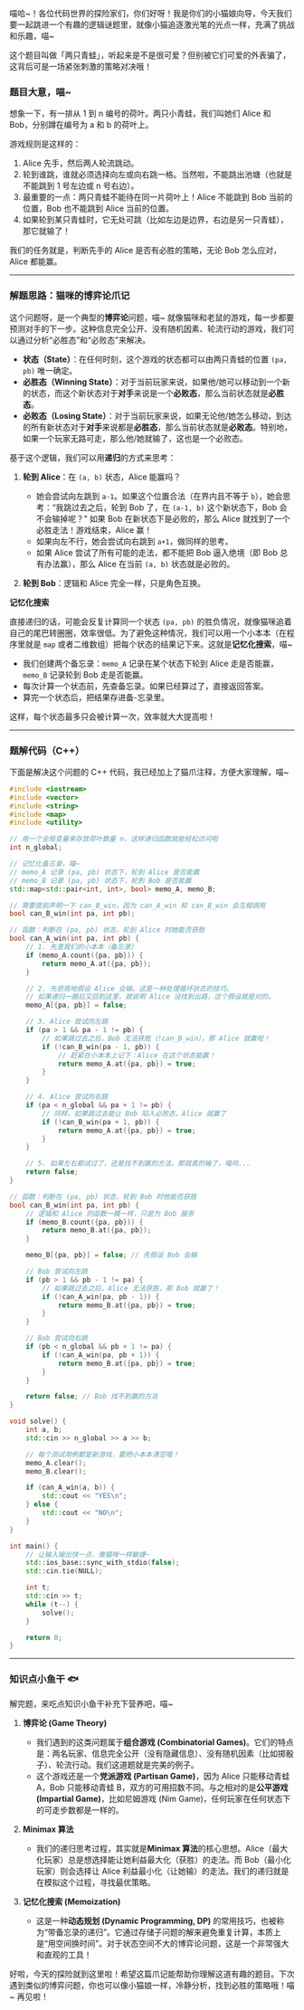 喵哈~！各位代码世界的探险家们，你们好呀！我是你们的小猫娘向导，今天我们要一起跳进一个有趣的逻辑谜题里，就像小猫追逐激光笔的光点一样，充满了挑战和乐趣，喵~

这个题目叫做「两只青蛙」，听起来是不是很可爱？但别被它们可爱的外表骗了，这背后可是一场紧张刺激的策略对决哦！

### 题目大意，喵~

想象一下，有一排从 1 到 n 编号的荷叶。两只小青蛙，我们叫她们 Alice 和 Bob，分别蹲在编号为 a 和 b 的荷叶上。

游戏规则是这样的：
1.  Alice 先手，然后两人轮流跳动。
2.  轮到谁跳，谁就必须选择向左或向右跳一格。当然啦，不能跳出池塘（也就是不能跳到 1 号左边或 n 号右边）。
3.  最重要的一点：两只青蛙不能待在同一片荷叶上！Alice 不能跳到 Bob 当前的位置，Bob 也不能跳到 Alice 当前的位置。
4.  如果轮到某只青蛙时，它无处可跳（比如左边是边界，右边是另一只青蛙），那它就输了！

我们的任务就是，判断先手的 Alice 是否有必胜的策略，无论 Bob 怎么应对，Alice 都能赢。

---

### 解题思路：猫咪的博弈论爪记

这个问题呀，是一个典型的**博弈论**问题，喵~ 就像猫咪和老鼠的游戏，每一步都要预测对手的下一步。这种信息完全公开、没有随机因素、轮流行动的游戏，我们可以通过分析“必胜态”和“必败态”来解决。

*   **状态（State）**：在任何时刻，这个游戏的状态都可以由两只青蛙的位置 `(pa, pb)` 唯一确定。
*   **必胜态（Winning State）**：对于当前玩家来说，如果他/她可以移动到一个新的状态，而这个新状态对于**对手**来说是一个**必败态**，那么当前状态就是**必胜态**。
*   **必败态（Losing State）**：对于当前玩家来说，如果无论他/她怎么移动，到达的所有新状态对于**对手**来说都是**必胜态**，那么当前状态就是**必败态**。特别地，如果一个玩家无路可走，那么他/她就输了，这也是一个必败态。

基于这个逻辑，我们可以用**递归**的方式来思考：

1.  **轮到 Alice**：在 `(a, b)` 状态，Alice 能赢吗？
    *   她会尝试向左跳到 `a-1`。如果这个位置合法（在界内且不等于 `b`），她会思考：“我跳过去之后，轮到 Bob 了，在 `(a-1, b)` 这个新状态下，Bob 会不会输掉呢？” 如果 Bob 在新状态下是必败的，那么 Alice 就找到了一个必胜走法！游戏结束，Alice 赢！
    *   如果向左不行，她会尝试向右跳到 `a+1`，做同样的思考。
    *   如果 Alice 尝试了所有可能的走法，都不能把 Bob 逼入绝境（即 Bob 总有办法赢），那么 Alice 在当前 `(a, b)` 状态就是必败的。

2.  **轮到 Bob**：逻辑和 Alice 完全一样，只是角色互换。

**记忆化搜索**

直接递归的话，可能会反复计算同一个状态 `(pa, pb)` 的胜负情况，就像猫咪追着自己的尾巴转圈圈，效率很低。为了避免这种情况，我们可以用一个小本本（在程序里就是 `map` 或者二维数组）把每个状态的结果记下来。这就是**记忆化搜索**，喵~

*   我们创建两个备忘录：`memo_A` 记录在某个状态下轮到 Alice 走是否能赢，`memo_B` 记录轮到 Bob 走是否能赢。
*   每次计算一个状态前，先查备忘录。如果已经算过了，直接返回答案。
*   算完一个状态后，把结果存进备-忘录里。

这样，每个状态最多只会被计算一次，效率就大大提高啦！

---

### 题解代码（C++）

下面是解决这个问题的 C++ 代码，我已经加上了猫爪注释，方便大家理解，喵~

```cpp
#include <iostream>
#include <vector>
#include <string>
#include <map>
#include <utility>

// 用一个全局变量来存放荷叶数量 n，这样递归函数就能轻松访问啦
int n_global;

// 记忆化备忘录，喵~
// memo_A 记录 (pa, pb) 状态下，轮到 Alice 是否能赢
// memo_B 记录 (pa, pb) 状态下，轮到 Bob 是否能赢
std::map<std::pair<int, int>, bool> memo_A, memo_B;

// 需要提前声明一下 can_B_win，因为 can_A_win 和 can_B_win 会互相调用
bool can_B_win(int pa, int pb);

// 函数：判断在 (pa, pb) 状态，轮到 Alice 时她能否获胜
bool can_A_win(int pa, int pb) {
    // 1. 先查我们的小本本（备忘录）
    if (memo_A.count({pa, pb})) {
        return memo_A.at({pa, pb});
    }

    // 2. 先悲观地假设 Alice 会输。这是一种处理循环状态的技巧。
    // 如果递归一圈后又回到这里，就说明 Alice 没找到出路，这个假设就是对的。
    memo_A[{pa, pb}] = false;

    // 3. Alice 尝试向左跳
    if (pa > 1 && pa - 1 != pb) {
        // 如果跳过去之后，Bob 无法获胜（!can_B_win），那 Alice 就赢啦！
        if (!can_B_win(pa - 1, pb)) {
            // 赶紧在小本本上记下：Alice 在这个状态能赢！
            return memo_A.at({pa, pb}) = true;
        }
    }

    // 4. Alice 尝试向右跳
    if (pa < n_global && pa + 1 != pb) {
        // 同样，如果跳过去能让 Bob 陷入必败态，Alice 就赢了
        if (!can_B_win(pa + 1, pb)) {
            return memo_A.at({pa, pb}) = true;
        }
    }

    // 5. 如果左右都试过了，还是找不到赢的方法，那就真的输了，喵呜...
    return false;
}

// 函数：判断在 (pa, pb) 状态，轮到 Bob 时他能否获胜
bool can_B_win(int pa, int pb) {
    // 逻辑和 Alice 的函数一模一样，只是为 Bob 服务
    if (memo_B.count({pa, pb})) {
        return memo_B.at({pa, pb});
    }

    memo_B[{pa, pb}] = false; // 先假设 Bob 会输

    // Bob 尝试向左跳
    if (pb > 1 && pb - 1 != pa) {
        // 如果跳过去之后，Alice 无法获胜，那 Bob 就赢了！
        if (!can_A_win(pa, pb - 1)) {
            return memo_B.at({pa, pb}) = true;
        }
    }

    // Bob 尝试向右跳
    if (pb < n_global && pb + 1 != pa) {
        if (!can_A_win(pa, pb + 1)) {
            return memo_B.at({pa, pb}) = true;
        }
    }

    return false; // Bob 找不到赢的方法
}

void solve() {
    int a, b;
    std::cin >> n_global >> a >> b;

    // 每个测试用例都是新游戏，要把小本本清空哦！
    memo_A.clear();
    memo_B.clear();

    if (can_A_win(a, b)) {
        std::cout << "YES\n";
    } else {
        std::cout << "NO\n";
    }
}

int main() {
    // 让输入输出快一点，像猫咪一样敏捷~
    std::ios_base::sync_with_stdio(false);
    std::cin.tie(NULL);

    int t;
    std::cin >> t;
    while (t--) {
        solve();
    }

    return 0;
}
```

---

### 知识点小鱼干 🐟

解完题，来吃点知识小鱼干补充下营养吧，喵~

1.  **博弈论 (Game Theory)**
    *   我们遇到的这类问题属于**组合游戏 (Combinatorial Games)**。它们的特点是：两名玩家、信息完全公开（没有隐藏信息）、没有随机因素（比如掷骰子）、轮流行动。我们这道题就是完美的例子。
    *   这个游戏还是一个**党派游戏 (Partisan Game)**，因为 Alice 只能移动青蛙 A，Bob 只能移动青蛙 B，双方的可用招数不同。与之相对的是**公平游戏 (Impartial Game)**，比如尼姆游戏 (Nim Game)，任何玩家在任何状态下的可走步数都是一样的。

2.  **Minimax 算法**
    *   我们的递归思考过程，其实就是**Minimax 算法**的核心思想。Alice（最大化玩家）总是想选择能让她利益最大化（获胜）的走法。而 Bob（最小化玩家）则会选择让 Alice 利益最小化（让她输）的走法。我们的递归就是在模拟这个过程，寻找最优策略。

3.  **记忆化搜索 (Memoization)**
    *   这是一种**动态规划 (Dynamic Programming, DP)** 的常用技巧，也被称为“带备忘录的递归”。它通过存储子问题的解来避免重复计算，本质上是“用空间换时间”。对于状态空间不大的博弈论问题，这是一个非常强大和直观的工具！

好啦，今天的探险就到这里啦！希望这篇爪记能帮助你理解这道有趣的题目。下次遇到类似的博弈问题，你也可以像小猫娘一样，冷静分析，找到必胜的策略哦！喵~ 再见啦！